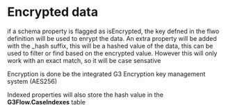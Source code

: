 # Encrypted data

if a schema property is flagged as isEncrypted, the key defned in the flwo definition will be used to enrypt the data. An extra property will be added with the _hash suffix, this will be a hashed value of the data, this can be used to filter or find based on the encrypted value. However this will only work with an exact match, so it will be case sensative

Encryption is done be the integrated G3 Encryption key management system (AES256)

Indexed properties will also store the hash value in the **G3Flow.CaseIndexes** table